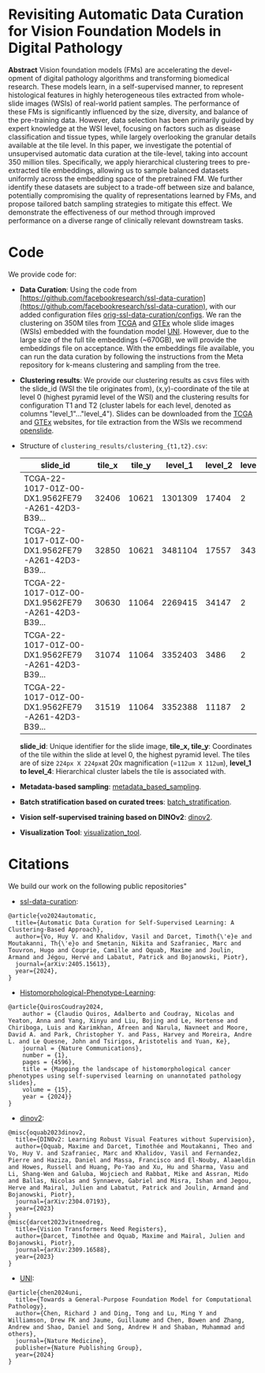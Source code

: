 # Revisiting Automatic Data Curation for Vision Foundation Models in Digital Pathology

**Abstract** Vision foundation models (FMs) are accelerating the devel- opment of digital pathology algorithms and transforming biomedical research. These models learn, in a self-supervised manner, to represent histological features in highly heterogeneous tiles extracted from whole-slide images (WSIs) of real-world patient samples. The performance of these FMs is significantly influenced by the size, diversity, and balance of the pre-training data. However, data selection has been primarily guided by expert knowledge at the WSI level, focusing on factors such as disease classification and tissue types, while largely overlooking the granular details available at the tile level. In this paper, we investigate the potential of unsupervised automatic data curation at the tile-level, taking into account 350 million tiles. Specifically, we apply hierarchical clustering trees to pre-extracted tile embeddings, allowing us to sample balanced datasets uniformly across the embedding space of the pretrained FM. We further identify these datasets are subject to a trade-off between size and balance, potentially compromising the quality of representations learned by FMs, and propose tailored batch sampling strategies to mitigate this effect. We demonstrate the effectiveness of our method through improved performance on a diverse range of clinically relevant downstream tasks.

# Code
We provide code for:
* **Data Curation**: Using the code from [https://github.com/facebookresearch/ssl-data-curation](https://github.com/facebookresearch/ssl-data-curation), with our added configuration files [orig-ssl-data-curation/configs](https://github.com/facebookresearch/ssl-data-curation/tree/63b3073db596d2fddf9eeb83112cbcedbda81419/configs). We ran the clustering on 350M tiles from [TCGA](https://portal.gdc.cancer.gov/) and [GTEx](https://www.gtexportal.org/home/histologyPage) whole slide images (WSIs) embedded with the foundation model [UNI](https://huggingface.co/MahmoodLab/UNI). However, due to the large size of the full tile embeddings (~670GB), we will provide the embeddings file on acceptance. With the embeddings file available, you can run the data curation by following the instructions from the Meta repository for k-means clustering and sampling from the tree.
* **Clustering results**: We provide our clustering results as csvs files with the slide_id (WSI the tile originates from), (x,y)-coordinate of the tile at level 0 (highest pyramid level of the WSI) and the clustering results for configuration T1 and T2 (cluster labels for each level, denoted as columns "level_1"..."level_4"). Slides can be downloaded from the [TCGA](https://portal.gdc.cancer.gov/) and [GTEx](https://www.gtexportal.org/home/histologyPage) websites, for tile extraction from the WSIs we recommend [openslide](https://openslide.org/api/python/).
* Structure of `clustering_results/clustering_{t1,t2}.csv`:

  	| slide\_id                                         | tile\_x | tile\_y | level\_1 | level\_2 | level\_3 | level\_4 |
	| ------------------------------------------------- | ------- | ------- | -------- | -------- | -------- | -------- |
	| TCGA-22-1017-01Z-00-DX1.9562FE79-A261-42D3-B39... | 32406   | 10621   | 1301309  | 17404    | 2        | 24       |
	| TCGA-22-1017-01Z-00-DX1.9562FE79-A261-42D3-B39... | 32850   | 10621   | 3481104  | 17557    | 343      | 8        |
	| TCGA-22-1017-01Z-00-DX1.9562FE79-A261-42D3-B39... | 30630   | 11064   | 2269415  | 34147    | 2        | 24       |
	| TCGA-22-1017-01Z-00-DX1.9562FE79-A261-42D3-B39... | 31074   | 11064   | 3352403  | 3486     | 2        | 24       |
	| TCGA-22-1017-01Z-00-DX1.9562FE79-A261-42D3-B39... | 31519   | 11064   | 3352388  | 11187    | 2        | 24       |

  **slide\_id**: Unique identifier for the slide image, **tile\_x, tile\_y**: Coordinates of the tile within the slide at level 0, the highest pyramid level. The tiles are of size `224px X 224px`at 20x magnification (=`112um X 112um`), **level\_1 to level\_4**: Hierarchical cluster labels the tile is associated with.
* **Metadata-based sampling**: [metadata_based_sampling](metadata_based_sampling).
* **Batch stratification based on curated trees**: [batch_stratification](batch_stratification).
* **Vision self-supervised training based on DINOv2**: [dinov2](dinov2).
* **Visualization Tool**: [visualization_tool](visualization_tool).


# Citations
We build our work on the following public repositories"

-  [ssl-data-curation](https://github.com/facebookresearch/ssl-data-curation):
```
@article{vo2024automatic,
  title={Automatic Data Curation for Self-Supervised Learning: A Clustering-Based Approach},
  author={Vo, Huy V. and Khalidov, Vasil and Darcet, Timoth{\'e}e and Moutakanni, Th{\'e}o and Smetanin, Nikita and Szafraniec, Marc and Touvron, Hugo and Couprie, Camille and Oquab, Maxime and Joulin, Armand and Jégou, Hervé and Labatut, Patrick and Bojanowski, Piotr},
  journal={arXiv:2405.15613},
  year={2024},
}
```
- [Histomorphological-Phenotype-Learning](https://github.com/AdalbertoCq/Histomorphological-Phenotype-Learning/tree/master):
```
@article{QuirosCoudray2024,
	author = {Claudio Quiros, Adalberto and Coudray, Nicolas and Yeaton, Anna and Yang, Xinyu and Liu, Bojing and Le, Hortense and Chiriboga, Luis and Karimkhan, Afreen and Narula, Navneet and Moore, David A. and Park, Christopher Y. and Pass, Harvey and Moreira, Andre L. and Le Quesne, John and Tsirigos, Aristotelis and Yuan, Ke},
	journal = {Nature Communications},
	number = {1},
	pages = {4596},
	title = {Mapping the landscape of histomorphological cancer phenotypes using self-supervised learning on unannotated pathology slides},
	volume = {15},
	year = {2024}}
}
```

- [dinov2](https://github.com/facebookresearch/dinov2):
```
@misc{oquab2023dinov2,
  title={DINOv2: Learning Robust Visual Features without Supervision},
  author={Oquab, Maxime and Darcet, Timothée and Moutakanni, Theo and Vo, Huy V. and Szafraniec, Marc and Khalidov, Vasil and Fernandez, Pierre and Haziza, Daniel and Massa, Francisco and El-Nouby, Alaaeldin and Howes, Russell and Huang, Po-Yao and Xu, Hu and Sharma, Vasu and Li, Shang-Wen and Galuba, Wojciech and Rabbat, Mike and Assran, Mido and Ballas, Nicolas and Synnaeve, Gabriel and Misra, Ishan and Jegou, Herve and Mairal, Julien and Labatut, Patrick and Joulin, Armand and Bojanowski, Piotr},
  journal={arXiv:2304.07193},
  year={2023}
}
@misc{darcet2023vitneedreg,
  title={Vision Transformers Need Registers},
  author={Darcet, Timothée and Oquab, Maxime and Mairal, Julien and Bojanowski, Piotr},
  journal={arXiv:2309.16588},
  year={2023}
}
```
- [UNI](https://huggingface.co/MahmoodLab/UNI):
```
@article{chen2024uni,
  title={Towards a General-Purpose Foundation Model for Computational Pathology},
  author={Chen, Richard J and Ding, Tong and Lu, Ming Y and Williamson, Drew FK and Jaume, Guillaume and Chen, Bowen and Zhang, Andrew and Shao, Daniel and Song, Andrew H and Shaban, Muhammad and others},
  journal={Nature Medicine},
  publisher={Nature Publishing Group},
  year={2024}
}
```
